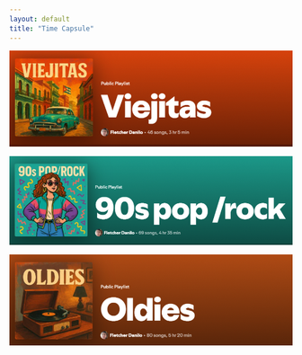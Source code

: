 ```yaml
---
layout: default
title: "Time Capsule"
---
```


[![Viejitas](/./images/viejitas.png)](https://open.spotify.com/playlist/5ztNGYJad2KNzVJb481X5V?si=166705e24fa447bb)

[![90s Pop/Rock](/./images/90spoprock.png)](https://open.spotify.com/playlist/146WQgTvFoKAzghqtEmTWt?si=5d131735b9f44af4)

[![Oldies](/./images/oldies.png)](https://open.spotify.com/playlist/7xZZ0OCmE21qOs98EcZT27?si=fcbdf98812f14164)
